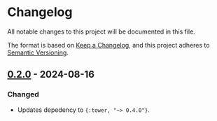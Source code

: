 # Changelog

All notable changes to this project will be documented in this file.

The format is based on [Keep a Changelog](https://keepachangelog.com/en/1.1.0/),
and this project adheres to [Semantic Versioning](https://semver.org/spec/v2.0.0.html).

## [0.2.0] - 2024-08-16

### Changed

- Updates depedency to `{:tower, "~> 0.4.0"}`.

[0.2.0]: https://github.com/mimiquate/tower_email/compare/v0.1.0...v0.2.0/
